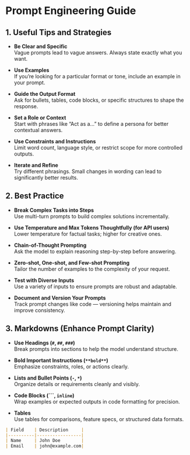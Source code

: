 # Prompt Engineering Guide

## 1. Useful Tips and Strategies

- **Be Clear and Specific**  
  Vague prompts lead to vague answers. Always state exactly what you want.

- **Use Examples**  
  If you’re looking for a particular format or tone, include an example in your prompt.

- **Guide the Output Format**  
  Ask for bullets, tables, code blocks, or specific structures to shape the response.

- **Set a Role or Context**  
  Start with phrases like “Act as a…” to define a persona for better contextual answers.

- **Use Constraints and Instructions**  
  Limit word count, language style, or restrict scope for more controlled outputs.

- **Iterate and Refine**  
  Try different phrasings. Small changes in wording can lead to significantly better results.

## 2. Best Practice

- **Break Complex Tasks into Steps**  
  Use multi-turn prompts to build complex solutions incrementally.

- **Use Temperature and Max Tokens Thoughtfully (for API users)**  
  Lower temperature for factual tasks; higher for creative ones.

- **Chain-of-Thought Prompting**  
  Ask the model to explain reasoning step-by-step before answering.

- **Zero-shot, One-shot, and Few-shot Prompting**  
  Tailor the number of examples to the complexity of your request.

- **Test with Diverse Inputs**  
  Use a variety of inputs to ensure prompts are robust and adaptable.

- **Document and Version Your Prompts**  
  Track prompt changes like code — versioning helps maintain and improve consistency.

## 3. Markdowns (Enhance Prompt Clarity)

- **Use Headings (`#`, `##`, `###`)**  
  Break prompts into sections to help the model understand structure.

- **Bold Important Instructions (`**bold**`)**  
  Emphasize constraints, roles, or actions clearly.

- **Lists and Bullet Points (`-`, `*`)**  
  Organize details or requirements cleanly and visibly.

- **Code Blocks (```, `inline`)**  
  Wrap examples or expected outputs in code formatting for precision.

- **Tables**  
  Use tables for comparisons, feature specs, or structured data formats.

```markdown
| Field    | Description     |
|----------|-----------------|
| Name     | John Doe        |
| Email    | john@example.com|
